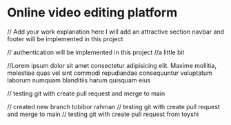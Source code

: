 # Online video editing platform

// Add your work explanation here
I will add an attractive section
navbar and footer will be implemented in this project

// authentication will be implemented in this project
//a little bit

//Lorem ipsum dolor sit amet consectetur adipisicing elit. Maxime mollitia,
molestiae quas vel sint commodi repudiandae consequuntur voluptatum laborum
numquam blanditiis harum quisquam eius

// testing git with create pull request and merge to main

// created new branch tobibor rahman
// testing git with create pull request and merge to main
// testing git with create pull request from toyshi

